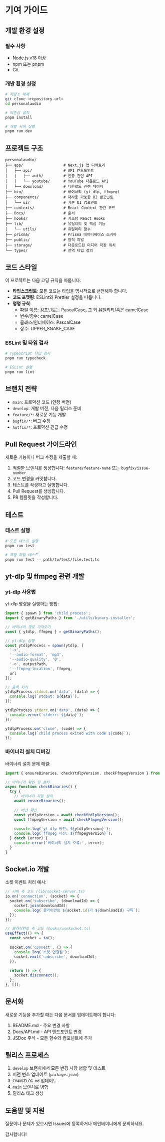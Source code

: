 # 기여 가이드

## 개발 환경 설정

### 필수 사항
* Node.js v18 이상
* npm 또는 pnpm
* Git

### 개발 환경 설정
```bash
# 저장소 복제
git clone <repository-url>
cd personalaudio

# 의존성 설치
pnpm install

# 개발 서버 실행
pnpm run dev
```

## 프로젝트 구조

```
personalaudio/
├── app/                  # Next.js 앱 디렉토리
│   ├── api/              # API 엔드포인트
│   │   ├── auth/         # 인증 관련 API
│   │   └── youtube/      # YouTube 다운로드 API
│   └── download/         # 다운로드 관련 페이지
├── bin/                  # 바이너리 (yt-dlp, ffmpeg)
├── components/           # 재사용 가능한 UI 컴포넌트
│   └── ui/               # 기본 UI 컴포넌트
├── contexts/             # React Context 관련 코드
├── Docs/                 # 문서
├── hooks/                # 커스텀 React Hooks
├── lib/                  # 유틸리티 및 핵심 기능
│   └── utils/            # 유틸리티 함수
├── prisma/               # Prisma 데이터베이스 스키마
├── public/               # 정적 파일
├── storage/              # 다운로드된 미디어 저장 위치
└── types/                # 전역 타입 정의
```

## 코드 스타일

이 프로젝트는 다음 코딩 규칙을 따릅니다:

- **타입스크립트**: 모든 코드는 타입을 명시적으로 선언해야 합니다.
- **코드 포맷팅**: ESLint와 Prettier 설정을 따릅니다.
- **명명 규칙**:
  - 파일 이름: 컴포넌트는 PascalCase, 그 외 유틸리티/훅은 camelCase
  - 변수/함수: camelCase
  - 클래스/인터페이스: PascalCase
  - 상수: UPPER_SNAKE_CASE

### ESLint 및 타입 검사
```bash
# TypeScript 타입 검사
pnpm run typecheck

# ESLint 실행
pnpm run lint
```

## 브랜치 전략

- `main`: 프로덕션 코드 (안정 버전)
- `develop`: 개발 버전, 다음 릴리스 준비
- `feature/*`: 새로운 기능 개발
- `bugfix/*`: 버그 수정
- `hotfix/*`: 프로덕션 긴급 수정

## Pull Request 가이드라인

새로운 기능이나 버그 수정을 제출할 때:

1. 적절한 브랜치를 생성합니다: `feature/feature-name` 또는 `bugfix/issue-number`
2. 코드 변경을 커밋합니다.
3. 테스트를 작성하고 실행합니다.
4. Pull Request를 생성합니다.
5. PR 템플릿을 작성합니다.

## 테스트

### 테스트 실행
```bash
# 모든 테스트 실행
pnpm run test

# 특정 파일 테스트
pnpm run test -- path/to/test/file.test.ts
```

## yt-dlp 및 ffmpeg 관련 개발

### yt-dlp 사용법

yt-dlp 명령을 실행하는 방법:

```typescript
import { spawn } from 'child_process';
import { getBinaryPaths } from './utils/binary-installer';

// 바이너리 경로 가져오기
const { ytdlp, ffmpeg } = getBinaryPaths();

// yt-dlp 실행
const ytdlpProcess = spawn(ytdlp, [
  '-x',
  '--audio-format', 'mp3',
  '--audio-quality', '0',
  '-o', outputPath,
  '--ffmpeg-location', ffmpeg,
  url
]);

// 출력 처리
ytdlpProcess.stdout.on('data', (data) => {
  console.log(`stdout: ${data}`);
});

ytdlpProcess.stderr.on('data', (data) => {
  console.error(`stderr: ${data}`);
});

ytdlpProcess.on('close', (code) => {
  console.log(`child process exited with code ${code}`);
});
```

### 바이너리 설치 디버깅

바이너리 설치 문제 해결:

```typescript
import { ensureBinaries, checkYtdlpVersion, checkFfmpegVersion } from './utils/binary-installer';

// 바이너리 확인 및 설치
async function checkBinaries() {
  try {
    // 바이너리 자동 설치
    await ensureBinaries();
    
    // 버전 확인
    const ytdlpVersion = await checkYtdlpVersion();
    const ffmpegVersion = await checkFfmpegVersion();
    
    console.log(`yt-dlp 버전: ${ytdlpVersion}`);
    console.log(`ffmpeg 버전: ${ffmpegVersion}`);
  } catch (error) {
    console.error('바이너리 설치 오류:', error);
  }
}
```

## Socket.io 개발

소켓 이벤트 처리 예시:

```typescript
// 서버 측 코드 (lib/socket-server.ts)
io.on('connection', (socket) => {
  socket.on('subscribe', (downloadId) => {
    socket.join(downloadId);
    console.log(`클라이언트 ${socket.id}가 ${downloadId} 구독`);
  });
});

// 클라이언트 측 코드 (hooks/useSocket.ts)
useEffect(() => {
  const socket = io();
  
  socket.on('connect', () => {
    console.log('소켓 연결됨');
    socket.emit('subscribe', downloadId);
  });
  
  return () => {
    socket.disconnect();
  };
}, []);
```

## 문서화

새로운 기능을 추가할 때는 다음 문서를 업데이트해야 합니다:

1. README.md - 주요 변경 사항
2. Docs/API.md - API 엔드포인트 변경
3. JSDoc 주석 - 모든 함수와 컴포넌트에 추가

## 릴리스 프로세스

1. `develop` 브랜치에서 모든 변경 사항 병합 및 테스트
2. 버전 번호 업데이트 (`package.json`)
3. `CHANGELOG.md` 업데이트
4. `main` 브랜치로 병합
5. 릴리스 태그 생성

## 도움말 및 지원

질문이나 문제가 있으시면 Issues에 등록하거나 메인테이너에게 문의하세요.

감사합니다! 